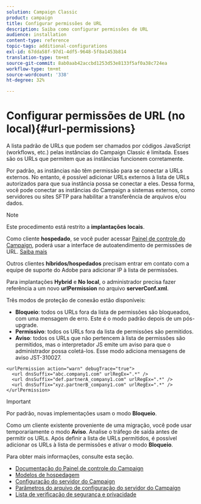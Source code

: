 ```yaml
---
solution: Campaign Classic
product: campaign
title: Configurar permissões de URL
description: Saiba como configurar permissões de URL
audience: installation
content-type: reference
topic-tags: additional-configurations
exl-id: 67dda58f-97d1-4df5-9648-5f8a1453b814
translation-type: tm+mt
source-git-commit: 8ab0aab42accbd1253d53e8133f5af0a38c724ea
workflow-type: tm+mt
source-wordcount: '338'
ht-degree: 32%

---
```



# Configurar permissões de URL (no local){#url-permissions}

A lista padrão de URLs que podem ser chamados por códigos JavaScript (workflows, etc.) pelas instâncias do Campaign Classic é limitada. Esses são os URLs que permitem que as instâncias funcionem corretamente.

Por padrão, as instâncias não têm permissão para se conectar a URLs externos. No entanto, é possível adicionar URLs externos à lista de URLs autorizados para que sua instância possa se conectar a eles. Dessa forma, você pode conectar as instâncias do Campaign a sistemas externos, como servidores ou sites SFTP para habilitar a transferência de arquivos e/ou dados.

>[!NOTE]
>
>Este procedimento está restrito a **implantações locais**.
>
>Como cliente **hospedado**, se você puder acessar [Painel de controle do Campaign](https://experienceleague.adobe.com/docs/control-panel/using/control-panel-home.html?lang=pt-BR), poderá usar a interface de autoatendimento de permissões de URL. [Saiba mais](https://experienceleague.adobe.com/docs/control-panel/using/instances-settings/url-permissions.html)
>
>Outros clientes **híbridos/hospedados** precisam entrar em contato com a equipe de suporte do Adobe para adicionar IP à lista de permissões.


Para implantações **Hybrid** e **No local**, o administrador precisa fazer referência a um novo **urlPermission** no arquivo **serverConf.xml**.


Três modos de proteção de conexão estão disponíveis:

* **Bloqueio**: todos os URLs fora da lista de permissões são bloqueados, com uma mensagem de erro. Este é o modo padrão depois de um pós-upgrade.
* **Permissivo**: todos os URLs fora da lista de permissões são permitidos.
* **Aviso**: todos os URLs que não pertencem à lista de permissões são permitidos, mas o interpretador JS emite um aviso para que o administrador possa coletá-los. Esse modo adiciona mensagens de aviso JST-310027.

```
<urlPermission action="warn" debugTrace="true">
  <url dnsSuffix="abc.company1.com" urlRegEx=".*" />
  <url dnsSuffix="def.partnerA_company1.com" urlRegEx=".*" />
  <url dnsSuffix="xyz.partnerB_company1.com" urlRegEx=".*" />
</urlPermission>
```

>[!IMPORTANT]
>
>Por padrão, novas implementações usam o modo **Bloqueio**.
>
>Como um cliente existente proveniente de uma migração, você pode usar temporariamente o modo **Aviso**. Analise o tráfego de saída antes de permitir os URLs. Após definir a lista de URLs permitidos, é possível adicionar os URLs à lista de permissões e ativar o modo **Bloqueio**.

Para obter mais informações, consulte esta seção.

* [Documentação do Painel de controle do Campaign](https://experienceleague.adobe.com/docs/control-panel/using/control-panel-home.html)
* [Modelos de hospedagem](hosting-models.md)
* [Configuração do servidor do Campaign](configuring-campaign-server.md)
* [Parâmetros do arquivo de configuração do servidor do Campaign](the-server-configuration-file.md)
* [Lista de verificação de segurança e privacidade](get-started-security-privacy.md)
